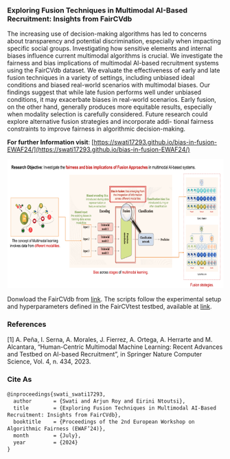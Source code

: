 
### Exploring Fusion Techniques in Multimodal AI-Based Recruitment: Insights from FairCVdb

The increasing use of decision-making algorithms has led to concerns about transparency and potential discrimination, especially when impacting specific social groups. Investigating how sensitive elements and internal biases influence current multimodal algorithms is crucial. We investigate the fairness and bias implications of multimodal AI-based recruitment systems using the FairCVdb dataset. We evaluate the effectiveness of early and late fusion techniques in a variety of settings, including unbiased ideal conditions and biased real-world scenarios with multimodal biases. Our findings suggest that while late fusion performs well under unbiased conditions, it may exacerbate biases in real-world scenarios. Early fusion, on the other hand, generally produces more equitable results, especially when modality selection is carefully considered. Future research could explore alternative fusion strategies and incorporate addi- tional fairness constraints to improve fairness in algorithmic decision-making.

<b>For further Information visit</b>: [https://swati17293.github.io/bias-in-fusion-EWAF24/](https://swati17293.github.io/bias-in-fusion-EWAF24/)

<div align="center">
	<img src="https://github.com/Swati17293/Multimodal-AI-Based-Recruitment-FairCVdb/blob/main/Abstract.png" data-canonical-src="https://github.com/Swati17293/Multimodal-AI-Based-Recruitment-FairCVdb/blob/main/Abstract-EWAF.png" height="300"/>
</div>

Donwload the FairCVdb from [link](https://github.com/BiDAlab/FairCVtest/blob/master/data/FairCVdb.npy).
The scripts follow the experimental setup and hyperparameters defined in the FairCVtest testbed, available at [link](https://github.com/BiDAlab/FairCVtest/).

### References
[1] A. Peña, I. Serna, A. Morales, J. Fierrez, A. Ortega, A. Herrarte and M. Alcantara, “Human-Centric Multimodal Machine Learning: Recent Advances and Testbed on AI-based Recruitment”, in Springer Nature Computer Science, Vol. 4, n. 434, 2023.

### Cite As
```
@inproceedings{swati_swati17293,
  author       = {Swati and Arjun Roy and Eirini Ntoutsi},
  title        = {Exploring Fusion Techniques in Multimodal AI-Based Recruitment: Insights from FairCVdb},
  booktitle    = {Proceedings of the 2nd European Workshop on Algorithmic Fairness (EWAF’24)},
  month        = {July},
  year         = {2024}
}
```

